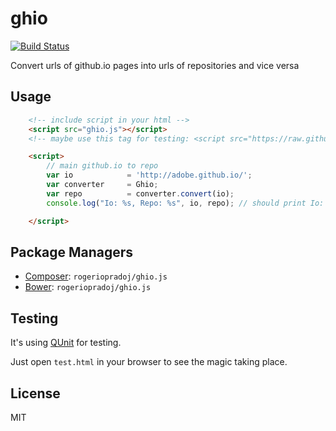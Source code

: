 ghio
====

[![Build Status](https://travis-ci.org/rogeriopradoj/ghio.svg)](https://travis-ci.org/rogeriopradoj/ghio)

Convert urls of github.io pages into urls of repositories and vice versa

Usage
-----

```html
    <!-- include script in your html -->
    <script src="ghio.js"></script>
    <!-- maybe use this tag for testing: <script src="https://raw.github.com/rogeriopradoj/ghio.js/master/ghio.js"></script> -->

    <script>
        // main github.io to repo
        var io            = 'http://adobe.github.io/';
        var converter     = Ghio;
        var repo          = converter.convert(io);
        console.log("Io: %s, Repo: %s", io, repo); // should print Io: http://adobe.github.io/, Repo: https://github.com/adobe/adobe.github.io in your browser log

    </script>
```

Package Managers
----------------

* [Composer](http://packagist.org/packages/rogeriopradoj/ghio.js): `rogeriopradoj/ghio.js`
* [Bower](http://packagist.org/packages/rogeriopradoj/ghio.js): `rogeriopradoj/ghio.js`

Testing
-------

It's using [QUnit](https://qunitjs.com/) for testing.

Just open `test.html` in your browser to see the magic taking place.


License
-------
MIT
